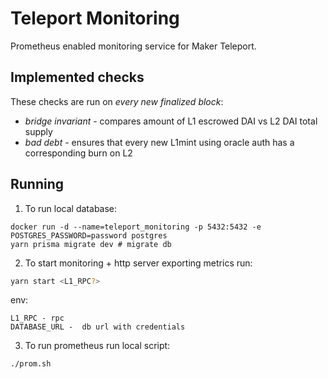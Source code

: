 # Teleport Monitoring

Prometheus enabled monitoring service for Maker Teleport.

## Implemented checks

These checks are run on _every new finalized block_:

- _bridge invariant_ - compares amount of L1 escrowed DAI vs L2 DAI total supply
- _bad debt_ - ensures that every new L1mint using oracle auth has a corresponding burn on L2

## Running

1. To run local database:

```
docker run -d --name=teleport_monitoring -p 5432:5432 -e POSTGRES_PASSWORD=password postgres
yarn prisma migrate dev # migrate db
```

2. To start monitoring + http server exporting metrics run:

```sh
yarn start <L1_RPC?>
```

env:

```
L1_RPC - rpc
DATABASE_URL -  db url with credentials
```

3. To run prometheus run local script:

```
./prom.sh
```
